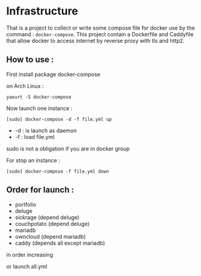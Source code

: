 Infrastructure
=====

That is a project to collect or write some compose file for docker use by the command : ``docker-compose``.
This project contain a Dockerfile and Caddyfile that allow docker to access internet by reverse proxy with tls and http2.


How to use :
----

First install package docker-compose

on Arch Linux :

``yaourt -S docker-compose``

Now launch one instance :

``[sudo] docker-compose -d -f file.yml up``

* -d : is launch as daemon
* -f : load file.yml

sudo is not a obligation if you are in docker group

For stop an instance :

``[sudo] docker-compose -f file.yml down``

Order for launch :
-----

- portfolio
- deluge
- sickrage (depend deluge)
- couchpotato (depend deluge)
- mariadb
- owncloud (depend mariadb)
- caddy (depends all except mariadb)

in order increasing

or launch all.yml
